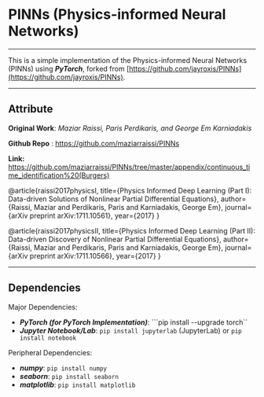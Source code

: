 # PINNs (Physics-informed Neural Networks)

------------------------


This is a simple implementation of the Physics-informed Neural Networks (PINNs) using ***PyTorch***, forked from [https://github.com/jayroxis/PINNs](https://github.com/jayroxis/PINNs).

-------------------------------------------

## Attribute

**Original Work**: *Maziar Raissi, Paris Perdikaris, and George Em Karniadakis*

**Github Repo** : https://github.com/maziarraissi/PINNs

**Link:** https://github.com/maziarraissi/PINNs/tree/master/appendix/continuous_time_identification%20(Burgers)

@article{raissi2017physicsI,
  title={Physics Informed Deep Learning (Part I): Data-driven Solutions of Nonlinear Partial Differential Equations},
  author={Raissi, Maziar and Perdikaris, Paris and Karniadakis, George Em},
  journal={arXiv preprint arXiv:1711.10561},
  year={2017}
}

@article{raissi2017physicsII,
  title={Physics Informed Deep Learning (Part II): Data-driven Discovery of Nonlinear Partial Differential Equations},
  author={Raissi, Maziar and Perdikaris, Paris and Karniadakis, George Em},
  journal={arXiv preprint arXiv:1711.10566},
  year={2017}
}

-------------------------------------------

## Dependencies

Major Dependencies:

 - ***PyTorch (for PyTorch Implementation)***: ```pip install --upgrade torch``
 - ***Jupyter Notebook/Lab***: ```pip install jupyterlab``` (JupyterLab) or ```pip install notebook```

Peripheral Dependencies:
 
 - ***numpy***: ```pip install numpy```
 - ***seaborn***: ```pip install seaborn```
 - ***matplotlib***: ```pip install matplotlib```
